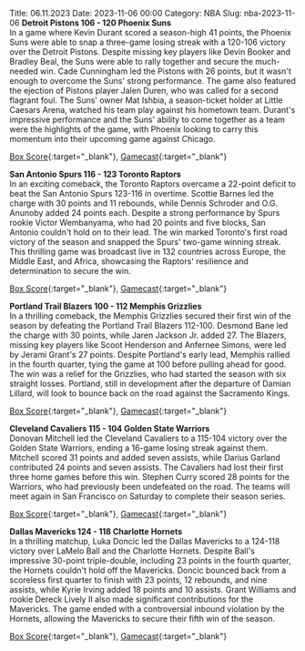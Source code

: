 Title: 06.11.2023
Date: 2023-11-06 00:00
Category: NBA 
Slug: nba-2023-11-06 
**Detroit Pistons 106 - 120 Phoenix Suns**  
In a game where Kevin Durant scored a season-high 41 points, the Phoenix Suns were able to snap a three-game losing streak with a 120-106 victory over the Detroit Pistons. Despite missing key players like Devin Booker and Bradley Beal, the Suns were able to rally together and secure the much-needed win. Cade Cunningham led the Pistons with 26 points, but it wasn't enough to overcome the Suns' strong performance. The game also featured the ejection of Pistons player Jalen Duren, who was called for a second flagrant foul. The Suns' owner Mat Ishbia, a season-ticket holder at Little Caesars Arena, watched his team play against his hometown team. Durant's impressive performance and the Suns' ability to come together as a team were the highlights of the game, with Phoenix looking to carry this momentum into their upcoming game against Chicago. 

[Box Score](https://www.nba.com/game/phx-vs-det-0022300140/box-score){:target="_blank"}, [Gamecast](https://www.nba.com/game/phx-vs-det-0022300140){:target="_blank"}<br>

**San Antonio Spurs 116 - 123 Toronto Raptors**  
In an exciting comeback, the Toronto Raptors overcame a 22-point deficit to beat the San Antonio Spurs 123-116 in overtime. Scottie Barnes led the charge with 30 points and 11 rebounds, while Dennis Schroder and O.G. Anunoby added 24 points each. Despite a strong performance by Spurs rookie Victor Wembanyama, who had 20 points and five blocks, San Antonio couldn't hold on to their lead. The win marked Toronto's first road victory of the season and snapped the Spurs' two-game winning streak. This thrilling game was broadcast live in 132 countries across Europe, the Middle East, and Africa, showcasing the Raptors' resilience and determination to secure the win. 

[Box Score](https://www.nba.com/game/tor-vs-sas-0022300141/box-score){:target="_blank"}, [Gamecast](https://www.nba.com/game/tor-vs-sas-0022300141){:target="_blank"}<br>

**Portland Trail Blazers 100 - 112 Memphis Grizzlies**  
In a thrilling comeback, the Memphis Grizzlies secured their first win of the season by defeating the Portland Trail Blazers 112-100. Desmond Bane led the charge with 30 points, while Jaren Jackson Jr. added 27. The Blazers, missing key players like Scoot Henderson and Anfernee Simons, were led by Jerami Grant's 27 points. Despite Portland's early lead, Memphis rallied in the fourth quarter, tying the game at 100 before pulling ahead for good. The win was a relief for the Grizzlies, who had started the season with six straight losses. Portland, still in development after the departure of Damian Lillard, will look to bounce back on the road against the Sacramento Kings. 

[Box Score](https://www.nba.com/game/mem-vs-por-0022300144/box-score){:target="_blank"}, [Gamecast](https://www.nba.com/game/mem-vs-por-0022300144){:target="_blank"}<br>

**Cleveland Cavaliers 115 - 104 Golden State Warriors**  
Donovan Mitchell led the Cleveland Cavaliers to a 115-104 victory over the Golden State Warriors, ending a 16-game losing streak against them. Mitchell scored 31 points and added seven assists, while Darius Garland contributed 24 points and seven assists. The Cavaliers had lost their first three home games before this win. Stephen Curry scored 28 points for the Warriors, who had previously been undefeated on the road. The teams will meet again in San Francisco on Saturday to complete their season series. 

[Box Score](https://www.nba.com/game/gsw-vs-cle-0022300142/box-score){:target="_blank"}, [Gamecast](https://www.nba.com/game/gsw-vs-cle-0022300142){:target="_blank"}<br>

**Dallas Mavericks 124 - 118 Charlotte Hornets**  
In a thrilling matchup, Luka Doncic led the Dallas Mavericks to a 124-118 victory over LaMelo Ball and the Charlotte Hornets. Despite Ball's impressive 30-point triple-double, including 23 points in the fourth quarter, the Hornets couldn't hold off the Mavericks. Doncic bounced back from a scoreless first quarter to finish with 23 points, 12 rebounds, and nine assists, while Kyrie Irving added 18 points and 10 assists. Grant Williams and rookie Dereck Lively II also made significant contributions for the Mavericks. The game ended with a controversial inbound violation by the Hornets, allowing the Mavericks to secure their fifth win of the season. 

[Box Score](https://www.nba.com/game/cha-vs-dal-0022300143/box-score){:target="_blank"}, [Gamecast](https://www.nba.com/game/cha-vs-dal-0022300143){:target="_blank"}<br>

